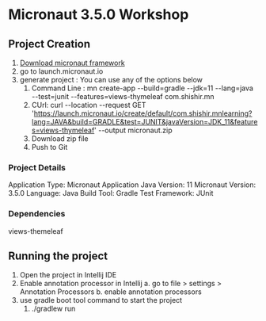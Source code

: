 # Micronaut 3.5.0 Workshop
## Project Creation
1. [Download micronaut framework](https://micronaut.io/download/) 
2. go to launch.micronaut.io
3. generate project : You can use any of the options below
	1. Command Line : mn create-app --build=gradle --jdk=11 --lang=java --test=junit --features=views-thymeleaf com.shishir.mn
	2. CUrl: curl --location --request GET 'https://launch.micronaut.io/create/default/com.shishir.mnlearning?lang=JAVA&build=GRADLE&test=JUNIT&javaVersion=JDK_11&features=views-thymeleaf' --output micronaut.zip
	3. Download zip file
	4. Push to Git
### Project Details
Application Type: Micronaut Application
Java Version: 11
Micronaut Version: 3.5.0 
Language: Java
Build Tool: Gradle 
Test Framework: JUnit

### Dependencies
views-themeleaf

## Running the project
1. Open the project in Intellij IDE
2. Enable annotation processor in Intellij
    a. go to file > settings > Annotation Processors
    b. enable annotation processors
2. use gradle boot tool command to start the project
	1. ./gradlew run

	